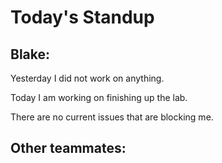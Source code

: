 # Today's Standup

## Blake: 

Yesterday I did not work on anything.

Today I am working on finishing up the lab.

There are no current issues that are blocking me.

## Other teammates: 
